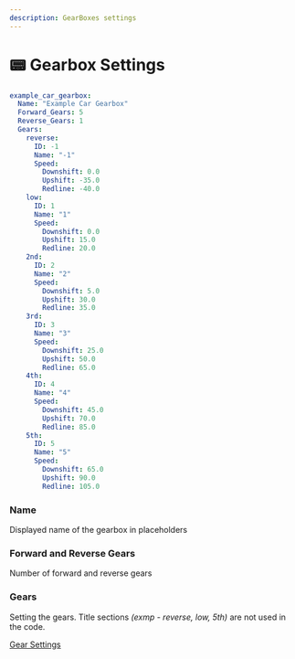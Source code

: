 ```yaml
---
description: GearBoxes settings
---
```


# 📟 Gearbox Settings

```yaml
example_car_gearbox:
  Name: "Example Car Gearbox"
  Forward_Gears: 5
  Reverse_Gears: 1
  Gears:
    reverse:
      ID: -1
      Name: "-1"
      Speed:
        Downshift: 0.0
        Upshift: -35.0
        Redline: -40.0
    low:
      ID: 1
      Name: "1"
      Speed:
        Downshift: 0.0
        Upshift: 15.0
        Redline: 20.0
    2nd:
      ID: 2
      Name: "2"
      Speed:
        Downshift: 5.0
        Upshift: 30.0
        Redline: 35.0
    3rd:
      ID: 3
      Name: "3"
      Speed:
        Downshift: 25.0
        Upshift: 50.0
        Redline: 65.0
    4th:
      ID: 4
      Name: "4"
      Speed:
        Downshift: 45.0
        Upshift: 70.0
        Redline: 85.0
    5th:
      ID: 5
      Name: "5"
      Speed:
        Downshift: 65.0
        Upshift: 90.0
        Redline: 105.0
```

### Name

Displayed name of the gearbox in placeholders

### Forward and Reverse Gears

Number of forward and reverse gears

### Gears

Setting the gears. Title sections _(exmp -  reverse, low, 5th)_ are not used in the code.

[Gear Settings](gear.md)
